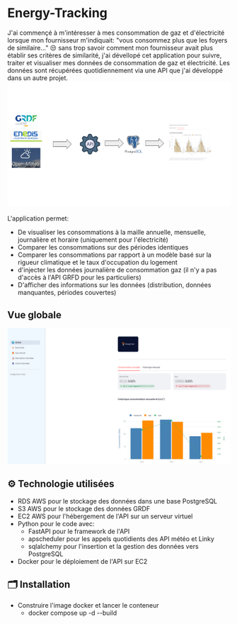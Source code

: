 # Energy-Tracking 
J'ai commençé à m'intéresser à mes consommation de gaz et d'électricité lorsque mon fournisseur m'indiquait: "vous consommez plus que les foyers de similaire..." 😒
sans trop savoir comment mon fournisseur avait plus établir ses critères de similarité, j'ai dévellopé cet application pour suivre, traiter et visualiser mes données de consommation de gaz et électricité.
Les données sont récupérées quotidiennement via une API que j'ai développé dans un autre projet.
![Architecture](images/architecture_application.png)

L'application permet:
- De visualiser les consommations à la maille annuelle, mensuelle, journalière et horaire (uniquement pour l'électricité)
- Comparer les consommations sur des périodes identiques
- Comparer les consommations par rapport à un modèle basé sur la rigueur climatique et le taux d'occupation du logement
- d'injecter les données journalière de consommation gaz (il n'y a pas d'accès à l'API GRFD pour les particuliers)
- D'afficher des informations sur les données (distribution, données manquantes, périodes couvertes)

## Vue globale
![Global](images/vue_global.png)



## ⚙️ Technologie utilisées

- RDS AWS pour le stockage des données dans une base PostgreSQL
- S3 AWS pour le stockage des données GRDF
- EC2 AWS pour l'hébergement de l'API sur un serveur virtuel
- Python pour le code avec:
  - FastAPI pour le framework de l'API
  - apscheduler pour les appels quotidients des API météo et Linky
  - sqlalchemy pour l'insertion et la gestion des données vers PostgreSQL
- Docker pour le déploiement de l'API sur EC2

## 🗂️ Installation


- Construire l'image docker et lancer le conteneur
  -  docker compose up -d --build
